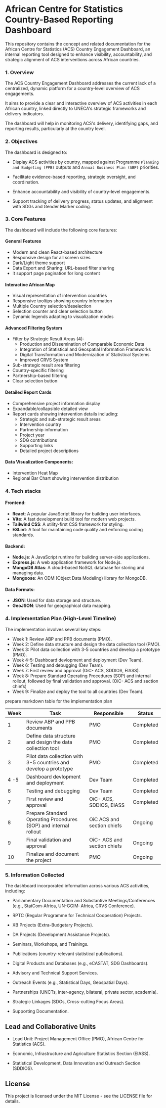 # African Centre for Statistics Country-Based Reporting Dashboard

This repository contains the concept and related documentation for the African Centre for Statistics (ACS) Country Engagement Dashboard, an internal reporting tool designed to enhance visibility, accountability, and strategic alignment of ACS interventions across African countries.


### 1. Overview

The ACS Country Engagement Dashboard addresses the current lack of a centralized, dynamic platform for a country-level overview of ACS engagements. 

It aims to provide a clear and interactive overview of ACS activities in each African country, linked directly to UNECA's strategic frameworks and delivery indicators. 

The dashboard will help in monitoring ACS's delivery, identifying gaps, and reporting results, particularly at the country level.


### 2. Objectives

The dashboard is designed to:

- Display ACS activities by country, mapped against Programme `Planning and Budgeting (PPB)` outputs and `Annual Business Plan (ABP)` priorities. 

- Facilitate evidence-based reporting, strategic oversight, and coordination. 

- Enhance accountability and visibility of country-level engagements. 

- Support tracking of delivery progress, status updates, and alignment with SDGs and Gender Marker coding. 

### 3. Core Features

The dashboard will include the following core features:


#### General Features
- Modern and clean React-based architecture
- Responsive design for all screen sizes
- Dark/Light theme support
- Data Export and Sharing: URL-based filter sharing
- It support page pagination for long content 

#### Interactive African Map
- Visual representation of intervention countries
- Responsive tooltips showing country information
- Multiple Country selection/deselection
- Selection counter and clear selection button
- Dynamic legends adapting to visualization modes


#### Advanced Filtering System
- Filter by Strategic Result Areas (4):
  - Production and Dissemination of Comparable Economic Data
  - Integration of Statistical and Geospatial Information Frameworks
  - Digital Transformation and Modernization of Statistical Systems
  - Improved CRVS System
- Sub-strategic result area filtering
- Country-specific filtering
- Partnership-based filtering
- Clear selection button


#### Detailed Report Cards
- Comprehensive project information display
- Expandable/collapsible detailed view
- Report cards showing intervention details including:
  - Strategic and sub-strategic result areas
  - Intervention country
  - Partnership information
  - Project year
  - SDG contributions
  - Supporting links
  - Detailed project descriptions

#### Data Visualization Components:
- Intervention Heat Map
- Regional Bar Chart showing intervention distribution

### 4. Tech stacks

#### Frontend:

- **React**: A popular JavaScript library for building user interfaces.
- **Vite**: A fast development build tool for modern web projects.
- **Tailwind CSS**: A utility-first CSS framework for styling.
- **ESLint**: A tool for maintaining code quality and enforcing coding standards.

#### Backend:

- **Node.js**: A JavaScript runtime for building server-side applications.
- **Express.js**: A web application framework for Node.js.
- **MongoDB Atlas**: A cloud-based NoSQL database for storing and managing data.
- **Mongoose**: An ODM (Object Data Modeling) library for MongoDB.

#### Data Formats:

- **JSON**: Used for data storage and structure.
- **GeoJSON**: Used for geographical data mapping.


### 4. Implementation Plan (High-Level Timeline)

The implementation involves several key steps:
- Week 1: Review ABP and PPB documents (PMO). 
- Week 2: Define data structure and design the data collection tool (PMO). 
- Week 3: Pilot data collection with 3-5 countries and develop a prototype (PMO). 
- Week 4-5: Dashboard devlopment and deployment (Dev Team).
- Week 6: Testing and debugging (Dev Team).
- Week 7: First review and approval (OiC- ACS, SDDIOS, EIASS).
- Week 8: Prepare Standard Operating Procedures (SOP) and internal rollout, followed by final validation and approval. (OiC- ACS and section chiefs)
- Week 9: Finalize and deploy the tool to all countries (Dev Team).

prepare markdown table for the implementation plan

| Week | Task | Responsible | Status |
|------|------|-------------|--------|
| 1    | Review ABP and PPB documents | PMO | Completed |
| 2    | Define data structure and design the data collection tool | PMO | Completed |
| 3    | Pilot data collection with 3-5 countries and develop a prototype | PMO | Completed |
| 4 -5    | Dashboard devlopment and deployment | Dev Team | Completed |
| 6    | Testing and debugging | Dev Team | Completed |
| 7    | First review and approval | OiC- ACS, SDDIOS, EIASS | Completed |
| 8    | Prepare Standard Operating Procedures (SOP) and internal rollout | OiC ACS and section chiefs | Ongoing |
| 9    | Final validation and approval | OiC- ACS and section chiefs | Ongoing |
| 10   | Finalize and document the project | PMO | Ongoing |

### 5. Information Collected

The dashboard incorporated information across various ACS activities, including:

- Parliamentary Documentation and Substantive Meetings/Conferences (e.g., StatCom-Africa, UN-GGIM: Africa, CRVS Conference). 

- RPTC (Regular Programme for Technical Cooperation) Projects.

- XB Projects (Extra-Budgetary Projects). 

- DA Projects (Development Assistance Projects). 

- Seminars, Workshops, and Trainings. 

- Publications (country-relevant statistical publications). 

- Digital Products and Databases (e.g., eCASTAT, SDG Dashboards). 

- Advisory and Technical Support Services. 

- Outreach Events (e.g., Statistical Days, Geospatial Days). 

- Partnerships (UNCTs, inter-agency, bilateral, private sector, academia). 

- Strategic Linkages (SDGs, Cross-cutting Focus Areas). 

- Supporting Documentation. 


## Lead and Collaborative Units

- Lead Unit: Project Management Office (PMO), African Centre for Statistics (ACS). 

- Economic, Infrastructure and Agriculture Statistics Section (EIASS).

- Statistical Development, Data Innovation and Outreach Section (SDDIOS). 

## License
This project is licensed under the MIT License - see the LICENSE file for details.
